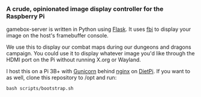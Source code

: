 ### A crude, opinionated image display controller for the Raspberry Pi

gamebox-server is written in Python using [Flask](https://github.com/pallets/flask/#readme). It uses [fbi](https://www.kraxel.org/blog/linux/fbida/) to display your image on the host's framebuffer console.

We use this to display our combat maps during our dungeons and dragons campaign. You could use it to display whatever image you'd like through the HDMI port on the Pi without running X.org or Wayland.

I host this on a Pi 3B+ with [Gunicorn](https://gunicorn.org/) behind [nginx](https://nginx.org/en/) on [DietPi](https://dietpi.com/docs/). If you want to as well, clone this repository to /opt and run:

`bash scripts/bootstrap.sh`
